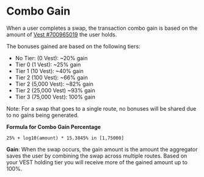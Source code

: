 # Combo Gain

When a user completes a swap, the transaction combo gain is based on the amount of [Vest #700965019](https://vestige.fi/asset/700965019) the user holds.

The bonuses gained are based on the following tiers:

- No Tier: (0 Vest): \~20% gain
- Tier 0 (1 Vest): \~25% gain
- Tier 1 (10 Vest): \~40% gain
- Tier 2 (100 Vest): \~66% gain
- Tier 2 (5,000 Vest): \~82% gain
- Tier 2 (25,000 Vest) \~93% gain
- Tier 3 (75,000 Vest): 100% gain

Note: For a swap that goes to a single route, no bonuses will be shared due to no gains being generated.

**Formula for Combo Gain Percentage**

```mathml
25% + log10(amount) * 15.3845% in [1,75000]
```

**​Gain**: When the swap occurs, the gain amount is the amount the aggregator saves the user by combining the swap across multiple routes. Based on your VEST holding tier you will receive more of the gained amount up to 100%.
